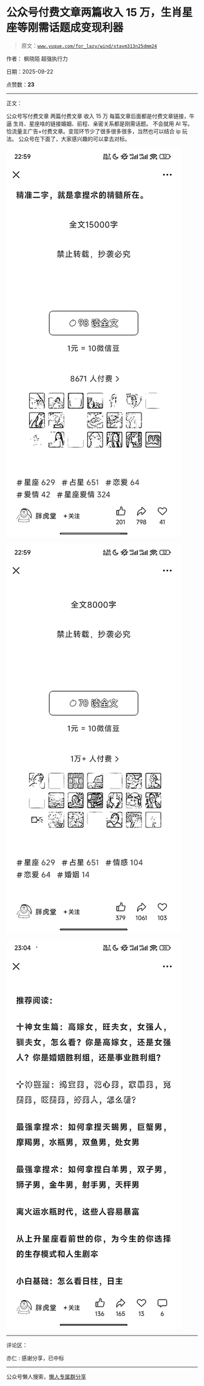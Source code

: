 # 公众号付费文章两篇收入 15 万，生肖星座等刚需话题成变现利器

> 原文：[`www.yuque.com/for_lazy/wind/xtavm313n25dmm24`](https://www.yuque.com/for_lazy/wind/xtavm313n25dmm24)

作者： 枫晓陌 超强执行力

日期：2025-09-22

点赞数：**23**

* * *

正文：

公众号写付费文章 两篇付费文章 收入 15 万 每篇文章后面都是付费文章链接，牛逼 生肖、星座啥的链接婚姻、前程、亲密关系都是刚需话题。
不会就用 AI 写。恰流量主广告+付费文章。变现环节少了很多很多很多，当然也可以结合 ip 玩法。 公众号在下面了，大家感兴趣的可以拿去对标。

![](img/893f529cf5a63756bb7c56fef3f9df7c.png "None")

![](img/af9dbd932be246383a71b92cd787e3de.png "None")

![](img/c2b01d6cdece624a146421b4a04295af.png "None")

* * *

评论区：

亦仁 : 感谢分享，已中标

* * *

公众号懒人搜索，[懒人专属群分享](https://lazybook.fun/#/blog/group)